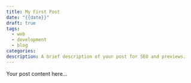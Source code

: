 ```yaml
---
title: My First Post
date: "{{date}}"
draft: true
tags:
  - web
  - development
  - blog
categories: 
description: A brief description of your post for SEO and previews.
---
```


Your post content here...